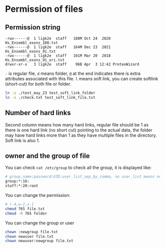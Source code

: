 # Permission of files


## Permission string

```
-rwx------@  1 ligk2e  staff   180M Oct 24  2020 Hs_Ensembl_exons_100.txt
-rwx------@  1 ligk2e  staff   164M Dec 23  2021 Hs_Ensembl_exons_91.txt
-rwx------@  1 ligk2e  staff   101M Mar 20  2018 Hs_Ensembl_exons_91_ori.txt
drwxr-xr-x   3 ligk2e  staff    96B Apr  3 12:42 ProteoWizard
```

`-` is regular file, `d` means folder, `@` at the end indicates there is extra attributes associated with this file. `l` means soft link, you can create softlink (short-cut) for both file or folder.

```bash
ln -s ./test_may_23 test_soft_link_folder
ln -s ./check.txt test_soft_link_file.txt 
```

## Number of hard links

Second column means how many hard links, regular file should be 1 as there is one hard link (no short cut) pointing to the actual data, the folder may have hard links more than 1 as they have multiple files in the directory. Soft link is also 1.


## owner and the group of file

You can check `cat /etc/group` to check all the group, it is displayed like:

```bash
# group_name:password:GID:user_list_sep_by_comma, no user_list means no users assgined
group:*:16:
staff:*:20:root
```

You can change the permission:

```bash
# r-4,w-2,x-1
chmod 765 file.txt
chmod -R 765 folder
```

You can change the group or user

```bash
chown :newgroup file.txt
chown newuser file.txt
chown newuser:newgroup file.txt
```